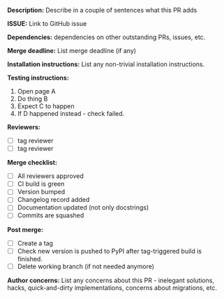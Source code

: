 **Description:** Describe in a couple of sentences what this PR adds

**ISSUE:** Link to GitHub issue

**Dependencies:** dependencies on other outstanding PRs, issues, etc.

**Merge deadline:** List merge deadline (if any)

**Installation instructions:** List any non-trivial installation
instructions.

**Testing instructions:**

1. Open page A
2. Do thing B
3. Expect C to happen
4. If D happened instead - check failed.

**Reviewers:**
- [ ] tag reviewer
- [ ] tag reviewer

**Merge checklist:**
- [ ] All reviewers approved
- [ ] CI build is green
- [ ] Version bumped
- [ ] Changelog record added
- [ ] Documentation updated (not only docstrings)
- [ ] Commits are squashed

**Post merge:**
- [ ] Create a tag
- [ ] Check new version is pushed to PyPI after tag-triggered build is
      finished.
- [ ] Delete working branch (if not needed anymore)

**Author concerns:** List any concerns about this PR - inelegant
solutions, hacks, quick-and-dirty implementations, concerns about
migrations, etc.
